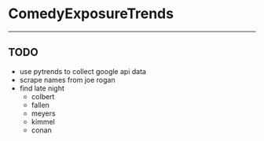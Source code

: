 # ComedyExposureTrends
---

## TODO
- use pytrends to collect google api data
- scrape names from joe rogan
- find late night
	- colbert
	- fallen
	- meyers
	- kimmel
	- conan 
